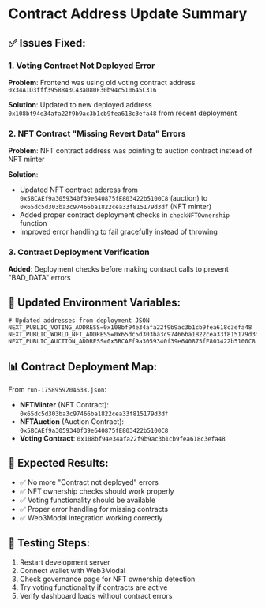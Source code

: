 # Contract Address Update Summary

## ✅ Issues Fixed:

### 1. **Voting Contract Not Deployed Error**
**Problem**: Frontend was using old voting contract address `0x34A1D3fff3958843C43aD80F30b94c510645C316`

**Solution**: Updated to new deployed address `0x108bf94e34afa22f9b9ac3b1cb9fea618c3efa48` from recent deployment

### 2. **NFT Contract "Missing Revert Data" Errors**
**Problem**: NFT contract address was pointing to auction contract instead of NFT minter

**Solution**: 
- Updated NFT contract address from `0x5BCAEf9a3059340f39e640875fE803422b5100C8` (auction) to `0x65dc5d303ba3c97466ba1822cea33f815179d3df` (NFT minter)
- Added proper contract deployment checks in `checkNFTOwnership` function
- Improved error handling to fail gracefully instead of throwing

### 3. **Contract Deployment Verification**
**Added**: Deployment checks before making contract calls to prevent "BAD_DATA" errors

## 🔄 Updated Environment Variables:

```env
# Updated addresses from deployment JSON
NEXT_PUBLIC_VOTING_ADDRESS=0x108bf94e34afa22f9b9ac3b1cb9fea618c3efa48
NEXT_PUBLIC_WORLD_NFT_ADDRESS=0x65dc5d303ba3c97466ba1822cea33f815179d3df
NEXT_PUBLIC_AUCTION_ADDRESS=0x5BCAEf9a3059340f39e640875fE803422b5100C8
```

## 📊 Contract Deployment Map:

From `run-1758959204638.json`:

- **NFTMinter** (NFT Contract): `0x65dc5d303ba3c97466ba1822cea33f815179d3df`
- **NFTAuction** (Auction Contract): `0x5BCAEf9a3059340f39e640875fE803422b5100C8`  
- **Voting Contract**: `0x108bf94e34afa22f9b9ac3b1cb9fea618c3efa48`

## 🚀 Expected Results:

- ✅ No more "Contract not deployed" errors
- ✅ NFT ownership checks should work properly
- ✅ Voting functionality should be available
- ✅ Proper error handling for missing contracts
- ✅ Web3Modal integration working correctly

## 🔧 Testing Steps:

1. Restart development server
2. Connect wallet with Web3Modal
3. Check governance page for NFT ownership detection
4. Try voting functionality if contracts are active
5. Verify dashboard loads without contract errors